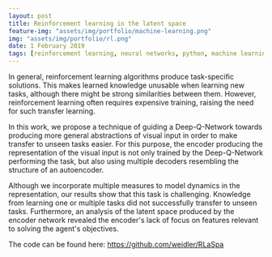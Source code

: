 ```yaml
---
layout: post
title: Reinforcement learning in the latent space 
feature-img: "assets/img/portfolio/machine-learning.png"
img: "assets/img/portfolio/rl.png"
date: 1 February 2019
tags: [reinforcement learning, neural networks, python, machine learning]
---
```


In general, reinforcement learning algorithms produce task-specific solutions.
This makes learned knowledge unusable when learning new tasks, although there might be strong
similarities between them. 
However, reinforcement learning often requires expensive training, raising the need for such
transfer learning. 

In this work, we propose a technique of guiding a Deep-Q-Network towards producing more general
abstractions of visual input in order to make transfer to unseen tasks easier.
For this purpose, the encoder producing the representation of the visual input is 
not only trained by the Deep-Q-Network performing the task, but also using multiple decoders
resembling the structure of an autoencoder.

Although we incorporate multiple measures to model dynamics in the representation, our results
show that this task is challenging. 
Knowledge from learning one or multiple tasks did not successfully transfer to unseen tasks. 
Furthermore, an analysis of the latent space produced by the encoder network revealed the
encoder's lack of focus on features relevant to solving the agent's objectives.

The code can be found here: <https://github.com/weidler/RLaSpa>
